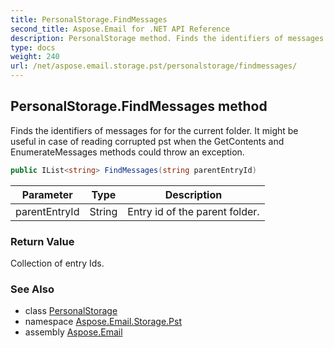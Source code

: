 ```yaml
---
title: PersonalStorage.FindMessages
second_title: Aspose.Email for .NET API Reference
description: PersonalStorage method. Finds the identifiers of messages for for the current folder. It might be useful in case of reading corrupted pst when the GetContents and EnumerateMessages methods could throw an exception
type: docs
weight: 240
url: /net/aspose.email.storage.pst/personalstorage/findmessages/
---
```

## PersonalStorage.FindMessages method

Finds the identifiers of messages for for the current folder. It might be useful in case of reading corrupted pst when the GetContents and EnumerateMessages methods could throw an exception.

```csharp
public IList<string> FindMessages(string parentEntryId)
```

| Parameter | Type | Description |
| --- | --- | --- |
| parentEntryId | String | Entry id of the parent folder. |

### Return Value

Collection of entry Ids.

### See Also

* class [PersonalStorage](../)
* namespace [Aspose.Email.Storage.Pst](../../personalstorage/)
* assembly [Aspose.Email](../../../)


